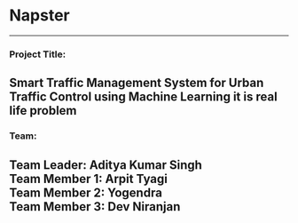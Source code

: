 # Napster
---
### Project Title:
Smart Traffic Management System for Urban Traffic Control using Machine Learning
it is real life problem 
---
### Team:
Team Leader: Aditya Kumar Singh    
Team Member 1: Arpit Tyagi    
Team Member 2: Yogendra   
Team Member 3: Dev Niranjan    
---
